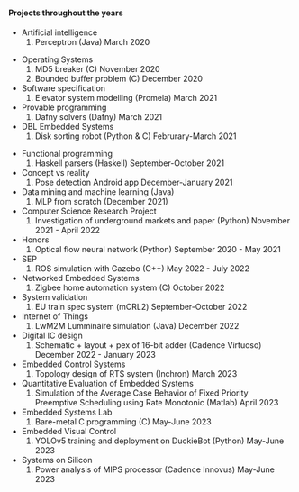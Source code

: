 #### Projects throughout the years

<!-- - Programming
  1. Random images generator (Java) October 2019 DONE
  2. Automaton simulator (Java) October 2019 DONE -->
- Artificial intelligence
  1. Perceptron (Java) March 2020
<!-- - DBL WebTech
  1. Eye-tracking visualizer tool (Python) May-June 2020 DONE -->
<!-- - Computer graphics October 2020
  1. 3D environment (Java) DONE -->
<!-- - Engineering design 
  1. Color detection for the blind (Arduino) September-October 2020 DONE -->
<!-- - Algebra & security 
  1. Modulo maths library (Python) October 2020 DONE -->
<!-- - Programming methods December 2020
  1. Sudoku solver (Java) DONE -->
- Operating Systems
  1. MD5 breaker (C) November 2020
  2.  Bounded buffer problem (C) December 2020
- Software specification
  1.  Elevator system modelling (Promela) March 2021
- Provable programming
  1.   Dafny solvers (Dafny) March 2021
- DBL Embedded Systems
  1.   Disk sorting robot (Python & C) Februrary-March 2021
<!-- - Lab on offensive security
  1.   Basic attacks tool (Python) June 2021 -->
<!-- - Process theory
  1.   CAAL algorithms (CAAL) June 2021 -->
- Functional programming
  1.   Haskell parsers (Haskell) September-October 2021
- Concept vs reality
  1.   Pose detection Android app December-January 2021
- Data mining and machine learning (Java)
  1.   MLP from scratch (December 2021)
- Computer Science Research Project
  1.   Investigation of underground markets and paper (Python) November 2021 - April 2022
- Honors
  1.   Optical flow neural network (Python) September 2020 - May 2021
- SEP
  1.   ROS simulation with Gazebo (C++) May 2022 - July 2022
- Networked Embedded Systems
  1.   Zigbee home automation system (C) October 2022
- System validation
  1.   EU train spec system (mCRL2) September-October 2022
- Internet of Things
  1.   LwM2M Lumminaire simulation (Java) December 2022 
- Digital IC design
  1.   Schematic + layout + pex of 16-bit adder (Cadence Virtuoso) December 2022 - January 2023
- Embedded Control Systems
  1.   Topology design of RTS system (Inchron) March 2023
- Quantitative Evaluation of Embedded Systems
  1.   Simulation of the Average Case Behavior of Fixed Priority Preemptive Scheduling using Rate Monotonic (Matlab) April 2023
- Embedded Systems Lab
  1.    Bare-metal C programming (C) May-June 2023
- Embedded Visual Control
  1.    YOLOv5 training and deployment on DuckieBot (Python) May-June 2023
- Systems on Silicon
  1.    Power analysis of MIPS processor (Cadence Innovus) May-June 2023